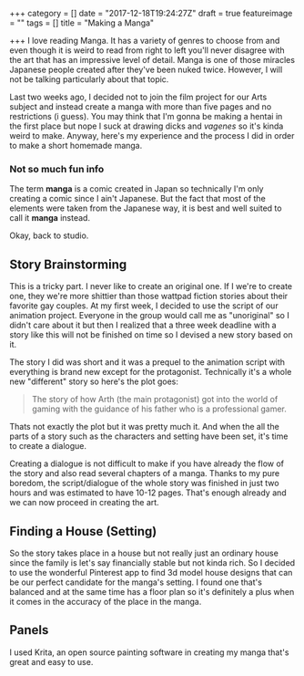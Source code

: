 +++
category = []
date = "2017-12-18T19:24:27Z"
draft = true
featureimage = ""
tags = []
title = "Making a Manga"

+++
I love reading Manga. It has a variety of genres to choose from and even though it is weird to read from right to left you'll never disagree with the art that has an impressive level of detail. Manga is one of those miracles Japanese people created after they've been nuked twice. However, I will not be talking particularly about that topic.

Last two weeks ago, I decided not to join the film project for our Arts subject and instead create a manga with more than five pages and no restrictions (i guess). You may think that I'm gonna be making a hentai in the first place but nope I suck at drawing dicks and _vagenes_ so it's kinda weird to make. Anyway, here's my experience and the process I did in order to make a short homemade manga.

### Not so much fun info

The term **manga** is a comic created in Japan so  technically I'm only creating a comic since I ain't Japanese. But the fact that most of the elements were taken from the Japanese way, it is best and well suited to call it **manga** instead.

Okay, back to studio.

## Story Brainstorming

This is a tricky part. I never like to create an original one. If I we're to create one, they we're more shittier than those wattpad fiction stories about their favorite gay couples. At my first week, I decided to use the script of our animation project. Everyone in the group would call me as "unoriginal" so I didn't care about it but then I realized that a three week deadline with a story like this will not be finished on time so I devised a new story based on it. 

The story I did was short and it was a prequel to the animation script with everything is brand new except for the protagonist. Technically it's a whole new "different" story so here's the plot goes:

> The story of how Arth (the main protagonist) got into the world of gaming with the guidance of his father who is a professional gamer.

Thats not exactly the plot but it was pretty much it. And when the all the parts of a story such as the characters and setting have been set, it's time to create a dialogue.

Creating a dialogue is not difficult to make if you have already the flow of the story and also read several chapters of a manga. Thanks to my pure boredom, the script/dialogue of the whole story was finished in just two hours and was estimated to have 10-12 pages. That's enough already and we can now proceed in creating the art.

## Finding a House (Setting)

So the story takes place in a house but not really just an ordinary house since the family is let's say financially stable but not kinda rich. So I decided to use the wonderful Pinterest app to find 3d model house designs that can be our perfect candidate for the manga's setting. I found one that's balanced and at the same time has a floor plan so it's definitely a plus when it comes in the accuracy of the place in the manga.

## Panels

I used Krita, an open source painting software in creating my manga that's great and easy to use.